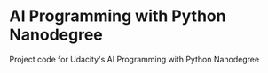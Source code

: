# AI Programming with Python Nanodegree
Project code for Udacity's AI Programming with Python Nanodegree
